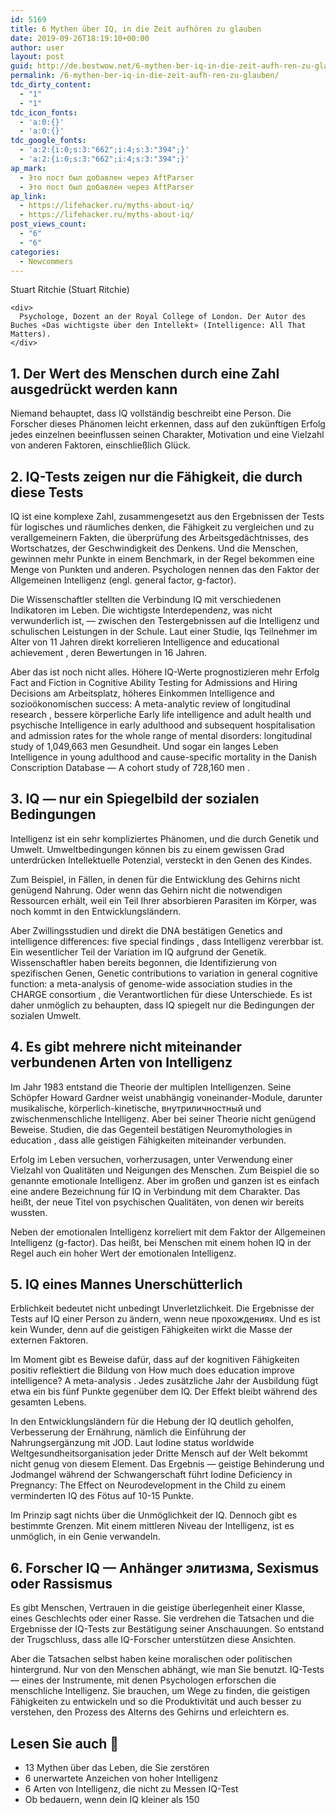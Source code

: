 ```yaml
---
id: 5169
title: 6 Mythen über IQ, in die Zeit aufhören zu glauben
date: 2019-09-26T18:19:10+00:00
author: user
layout: post
guid: http://de.bestwow.net/6-mythen-ber-iq-in-die-zeit-aufh-ren-zu-glauben/
permalink: /6-mythen-ber-iq-in-die-zeit-aufh-ren-zu-glauben/
tdc_dirty_content:
  - "1"
  - "1"
tdc_icon_fonts:
  - 'a:0:{}'
  - 'a:0:{}'
tdc_google_fonts:
  - 'a:2:{i:0;s:3:"662";i:4;s:3:"394";}'
  - 'a:2:{i:0;s:3:"662";i:4;s:3:"394";}'
ap_mark:
  - Это пост был добавлен через AftParser
  - Это пост был добавлен через AftParser
ap_link:
  - https://lifehacker.ru/myths-about-iq/
  - https://lifehacker.ru/myths-about-iq/
post_views_count:
  - "6"
  - "6"
categories:
  - Newcommers
---
```

<div>
  <div>
  </div>
  
  <div>
    <div>
      Stuart Ritchie (Stuart Ritchie)
    </div>
    
    <div>
      Psychologe, Dozent an der Royal College of London. Der Autor des Buches «Das wichtigste über den Intellekt» (Intelligence: All That Matters).
    </div>
  </div>
</div>

## 1. Der Wert des Menschen durch eine Zahl ausgedrückt werden kann

Niemand behauptet, dass IQ vollständig beschreibt eine Person. Die Forscher dieses Phänomen leicht erkennen, dass auf den zukünftigen Erfolg jedes einzelnen beeinflussen seinen Charakter, Motivation und eine Vielzahl von anderen Faktoren, einschließlich Glück.

## 2. IQ-Tests zeigen nur die Fähigkeit, die durch diese Tests

IQ ist eine komplexe Zahl, zusammengesetzt aus den Ergebnissen der Tests für logisches und räumliches denken, die Fähigkeit zu vergleichen und zu verallgemeinern Fakten, die überprüfung des Arbeitsgedächtnisses, des Wortschatzes, der Geschwindigkeit des Denkens. Und die Menschen, gewinnen mehr Punkte in einem Benchmark, in der Regel bekommen eine Menge von Punkten und anderen. Psychologen nennen das den Faktor der Allgemeinen Intelligenz (engl. general factor, g-factor).

Die Wissenschaftler stellten die Verbindung IQ mit verschiedenen Indikatoren im Leben. Die wichtigste Interdependenz, was nicht verwunderlich ist, — zwischen den Testergebnissen auf die Intelligenz und schulischen Leistungen in der Schule. Laut einer Studie, Iqs Teilnehmer im Alter von 11 Jahren direkt korrelieren <span><span> Intelligence and educational achievement </span> </span> , deren Bewertungen in 16 Jahren.

Aber das ist noch nicht alles. Höhere IQ-Werte prognostizieren mehr Erfolg <span><span> Fact and Fiction in Cognitive Ability Testing for Admissions and Hiring Decisions </span> </span> am Arbeitsplatz, höheres Einkommen <span><span> Intelligence and sozioökonomischen success: A meta-analytic review of longitudinal research </span> </span>, bessere körperliche <span><span> Early life intelligence and adult health </span> </span> und psychische <span><span> Intelligence in early adulthood and subsequent hospitalisation and admission rates for the whole range of mental disorders: longitudinal study of 1,049,663 men </span> </span> Gesundheit. Und sogar ein langes Leben <span><span> Intelligence in young adulthood and cause-specific mortality in the Danish Conscription Database — A cohort study of 728,160 men </span> </span>.

## 3. IQ — nur ein Spiegelbild der sozialen Bedingungen

Intelligenz ist ein sehr kompliziertes Phänomen, und die durch Genetik und Umwelt. Umweltbedingungen können bis zu einem gewissen Grad unterdrücken Intellektuelle Potenzial, versteckt in den Genen des Kindes.

Zum Beispiel, in Fällen, in denen für die Entwicklung des Gehirns nicht genügend Nahrung. Oder wenn das Gehirn nicht die notwendigen Ressourcen erhält, weil ein Teil Ihrer absorbieren Parasiten im Körper, was noch kommt in den Entwicklungsländern.

Aber Zwillingsstudien und direkt die DNA bestätigen <span><span> Genetics and intelligence differences: five special findings </span> </span>, dass Intelligenz vererbbar ist. Ein wesentlicher Teil der Variation im IQ aufgrund der Genetik. Wissenschaftler haben bereits begonnen, die Identifizierung von spezifischen Genen, <span><span> Genetic contributions to variation in general cognitive function: a meta-analysis of genome-wide association studies in the CHARGE consortium </span> </span>, die Verantwortlichen für diese Unterschiede. Es ist daher unmöglich zu behaupten, dass IQ spiegelt nur die Bedingungen der sozialen Umwelt.

## 4. Es gibt mehrere nicht miteinander verbundenen Arten von Intelligenz

Im Jahr 1983 entstand die Theorie der multiplen Intelligenzen. Seine Schöpfer Howard Gardner weist unabhängig voneinander-Module, darunter musikalische, körperlich-kinetische, внутриличностный und zwischenmenschliche Intelligenz. Aber bei seiner Theorie nicht genügend Beweise. Studien, die das Gegenteil bestätigen <span><span> Neuromythologies in education </span> </span>, dass alle geistigen Fähigkeiten miteinander verbunden.

Erfolg im Leben versuchen, vorherzusagen, unter Verwendung einer Vielzahl von Qualitäten und Neigungen des Menschen. Zum Beispiel die so genannte emotionale Intelligenz. Aber im großen und ganzen ist es einfach eine andere Bezeichnung für IQ in Verbindung mit dem Charakter. Das heißt, der neue Titel von psychischen Qualitäten, von denen wir bereits wussten.

Neben der emotionalen Intelligenz korreliert mit dem Faktor der Allgemeinen Intelligenz (g-factor). Das heißt, bei Menschen mit einem hohen IQ in der Regel auch ein hoher Wert der emotionalen Intelligenz.

## 5. IQ eines Mannes Unerschütterlich

Erblichkeit bedeutet nicht unbedingt Unverletzlichkeit. Die Ergebnisse der Tests auf IQ einer Person zu ändern, wenn neue прохождениях. Und es ist kein Wunder, denn auf die geistigen Fähigkeiten wirkt die Masse der externen Faktoren.

Im Moment gibt es Beweise dafür, dass auf der kognitiven Fähigkeiten positiv reflektiert die Bildung von <span><span> How much does education improve intelligence? A meta-analysis </span> </span>. Jedes zusätzliche Jahr der Ausbildung fügt etwa ein bis fünf Punkte gegenüber dem IQ. Der Effekt bleibt während des gesamten Lebens.

In den Entwicklungsländern für die Hebung der IQ deutlich geholfen, Verbesserung der Ernährung, nämlich die Einführung der Nahrungsergänzung mit JOD. Laut <span><span> Iodine status worldwide </span> </span> Weltgesundheitsorganisation jeder Dritte Mensch auf der Welt bekommt nicht genug von diesem Element. Das Ergebnis — geistige Behinderung und Jodmangel während der Schwangerschaft führt <span><span> Iodine Deficiency in Pregnancy: The Effect on Neurodevelopment in the Child </span> </span> zu einem verminderten IQ des Fötus auf 10-15 Punkte.

Im Prinzip sagt nichts über die Unmöglichkeit der IQ. Dennoch gibt es bestimmte Grenzen. Mit einem mittleren Niveau der Intelligenz, ist es unmöglich, in ein Genie verwandeln.

## 6. Forscher IQ — Anhänger элитизма, Sexismus oder Rassismus

Es gibt Menschen, Vertrauen in die geistige überlegenheit einer Klasse, eines Geschlechts oder einer Rasse. Sie verdrehen die Tatsachen und die Ergebnisse der IQ-Tests zur Bestätigung seiner Anschauungen. So entstand der Trugschluss, dass alle IQ-Forscher unterstützen diese Ansichten.

Aber die Tatsachen selbst haben keine moralischen oder politischen hintergrund. Nur von den Menschen abhängt, wie man Sie benutzt. IQ-Tests — eines der Instrumente, mit denen Psychologen erforschen die menschliche Intelligenz. Sie brauchen, um Wege zu finden, die geistigen Fähigkeiten zu entwickeln und so die Produktivität und auch besser zu verstehen, den Prozess des Alterns des Gehirns und erleichtern es.

<div>
  <h2 class="read-also__title">
    <span>Lesen Sie auch</span> <span>🧐 </span>
  </h2>
  
  <ul class="read-also__list">
    <li>
      13 Mythen über das Leben, die Sie zerstören
    </li>
    <li>
      6 unerwartete Anzeichen von hoher Intelligenz
    </li>
    <li>
      6 Arten von Intelligenz, die nicht zu Messen IQ-Test
    </li>
    <li>
      Ob bedauern, wenn dein IQ kleiner als 150
    </li>
  </ul>
</div>